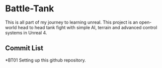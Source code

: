 # Battle-Tank
This is all part of my journey to learning unreal. This project is an open-world head to head tank fight with simple AI, terrain and advanced control systems in Unreal 4. 
## Commit List
*BT01 Setting up this github repository.

